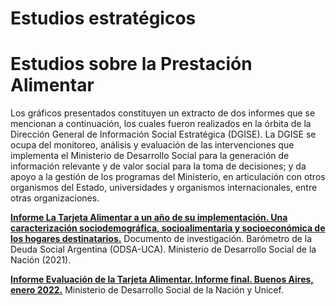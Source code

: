 # Estudios estratégicos 

# Estudios sobre la Prestación Alimentar

Los gráficos presentados constituyen un extracto de dos informes que se mencionan a   continuación, los cuales fueron realizados en la órbita de la Dirección General de Información Social Estratégica (DGISE). La DGISE se ocupa del monitoreo, análisis y evaluación de las intervenciones que implementa el Ministerio de Desarrollo Social para la generación de información relevante y de valor social para la toma de decisiones; y da apoyo a la gestión de los programas del Ministerio, en articulación con otros organismos del Estado, universidades y organismos internacionales, entre otras organizaciones. 

 [**Informe La Tarjeta Alimentar a un año de su implementación. Una caracterización sociodemográfica, socioalimentaria y socioeconómica de los hogares destinatarios.**](https://www.argentina.gob.ar/sites/default/files/2021/04/la_tarjeta_alimentar_-_caracterizacion_sociodemografica_socioalimentaria_y_socioeconomica_de_los_hogares_destinatarios.pdf) Documento de investigación. Barómetro de la Deuda Social Argentina (ODSA-UCA). Ministerio de Desarrollo Social de la Nación (2021). 

 [**Informe Evaluación de la Tarjeta Alimentar. Informe final. Buenos Aires, enero 2022.**](https://evaluationreports.unicef.org/GetDocument?fileID=21764) Ministerio de Desarrollo Social de la Nación y Unicef. 
